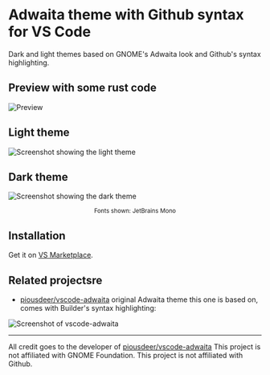 # Adwaita theme with Github syntax for VS Code

Dark and light themes based on GNOME's Adwaita look and Github's syntax highlighting.

## Preview with some rust code
![Preview](https://raw.github.com/egirlcatnip/adwaita-github-theme/main/assets/preview.png)


## Light theme
![Screenshot showing the light theme](https://raw.github.com/egirlcatnip/adwaita-github-theme/main/assets/image-light.png)<br>

## Dark theme
![Screenshot showing the dark theme](https://raw.github.com/egirlcatnip/adwaita-github-theme/main/assets/image-dark.png)<br>
<small><center>Fonts shown: JetBrains Mono </center></small>

## Installation

Get it on [VS Marketplace](https://marketplace.visualstudio.com/items?itemName=egirlcatnip.adwaita-github-theme).

## Related projectsre

- [piousdeer/vscode-adwaita](https://github.com/piousdeer/vscode-adwaita/) original Adwaita theme this one is based on, comes with Builder's syntax highlighting:

![Screenshot of vscode-adwaita](https://raw.githubusercontent.com/piousdeer/vscode-adwaita/main/assets/screenshot.png)

<hr>

All credit goes to the developer of  [piousdeer/vscode-adwaita](https://github.com/piousdeer/vscode-adwaita/)
This project is not affiliated with GNOME Foundation.
This project is not affiliated with Github.

